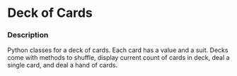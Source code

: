 # Deck of Cards

### Description
Python classes for a deck of cards. Each card has a value and a suit. Decks come with methods to shuffle, display current count of cards in deck, deal a single card, and deal a hand of cards.